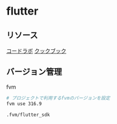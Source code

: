 # flutter

## リソース
[コードラボ](https://docs.flutter.dev/codelabs)
[クックブック](https://docs.flutter.dev/cookbook)

## バージョン管理
fvm

```sh
# プロジェクトで利用するfvmのバージョンを設定
fvm use 316.9
```

```txt
.fvm/flutter_sdk
```
